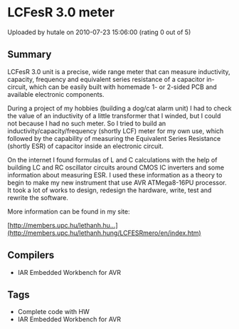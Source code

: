 # LCFesR 3.0 meter

Uploaded by hutale on 2010-07-23 15:06:00 (rating 0 out of 5)

## Summary

LCFesR 3.0 unit is a precise, wide range meter that can measure inductivity, capacity, frequency and equivalent series resistance of a capacitor in-circuit, which can be easily built with homemade 1- or 2-sided PCB and available electronic components.


During a project of my hobbies (building a dog/cat alarm unit) I had to check the value of an inductivity of a little transformer that I winded, but I could not because I had no such meter. So I tried to build an inductivity/capacity/frequency (shortly LCF) meter for my own use, which followed by the capability of measuring the Equivalent Series Resistance (shortly ESR) of capacitor inside an electronic circuit.


On the internet I found formulas of L and C calculations with the help of building LC and RC oscillator circuits around CMOS IC inverters and some information about measuring ESR. I used these information as a theory to begin to make my new instrument that use AVR ATMega8-16PU processor. It took a lot of works to design, redesign the hardware, write, test and rewrite the software.


More information can be found in my site:


[http://members.upc.hu/lethanh.hu...](http://members.upc.hu/lethanh.hung/LCFESRmero/en/index.htm)

## Compilers

- IAR Embedded Workbench for AVR

## Tags

- Complete code with HW
- IAR Embedded Workbench for AVR
